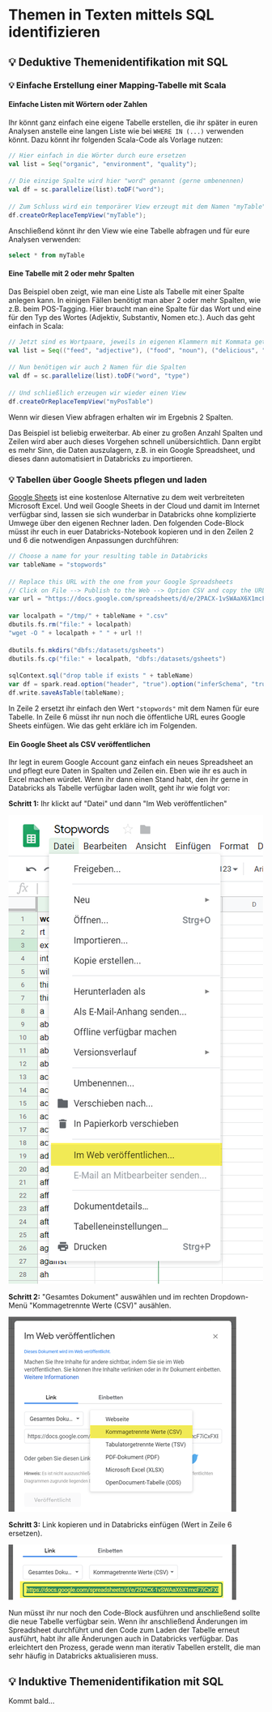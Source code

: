 # Themen in Texten mittels SQL identifizieren

## 💡 Deduktive Themenidentifikation mit SQL

### 💡 Einfache Erstellung einer Mapping-Tabelle mit Scala

#### Einfache Listen mit Wörtern oder Zahlen

Ihr könnt ganz einfach eine eigene Tabelle erstellen, die ihr später in euren Analysen anstelle eine langen Liste wie bei `WHERE IN (...)` verwenden könnt. Dazu könnt ihr folgenden Scala-Code als Vorlage nutzen:

```scala
// Hier einfach in die Wörter durch eure ersetzen
val list = Seq("organic", "environment", "quality");

// Die einzige Spalte wird hier "word" genannt (gerne umbenennen)
val df = sc.parallelize(list).toDF("word");

// Zum Schluss wird ein temporärer View erzeugt mit dem Namen "myTable"
df.createOrReplaceTempView("myTable");
```

Anschließend könnt ihr den View wie eine Tabelle abfragen und für eure Analysen verwenden:

```sql
select * from myTable
```

#### Eine Tabelle mit 2 oder mehr Spalten

Das Beispiel oben zeigt, wie man eine Liste als Tabelle mit einer Spalte anlegen kann. In einigen Fällen benötigt man aber 2 oder mehr Spalten, wie z.B. beim POS-Tagging. Hier braucht man eine Spalte für das Wort und eine für den Typ des Wortes \(Adjektiv, Substantiv, Nomen etc.\). Auch das geht einfach in Scala:

```scala
// Jetzt sind es Wortpaare, jeweils in eigenen Klammern mit Kommata getrennt
val list = Seq(("feed", "adjective"), ("food", "noun"), ("delicious", "adjective"))

// Nun benötigen wir auch 2 Namen für die Spalten
val df = sc.parallelize(list).toDF("word", "type")

// Und schließlich erzeugen wir wieder einen View
df.createOrReplaceTempView("myPosTable")
```

Wenn wir diesen View abfragen erhalten wir im Ergebnis 2 Spalten.

Das Beispiel ist beliebig erweiterbar. Ab einer zu großen Anzahl Spalten und Zeilen wird aber auch dieses Vorgehen schnell unübersichtlich. Dann ergibt es mehr Sinn, die Daten auszulagern, z.B. in ein Google Spreadsheet, und dieses dann automatisiert in Databricks zu importieren.

### 💡 Tabellen über Google Sheets pflegen und laden

[Google Sheets](https://www.google.com/sheets/about/) ist eine kostenlose Alternative zu dem weit verbreiteten Microsoft Excel. Und weil Google Sheets in der Cloud und damit im Internet verfügbar sind, lassen sie sich wunderbar in Databricks ohne komplizierte Umwege über den eigenen Rechner laden. Den folgenden Code-Block müsst ihr euch in euer Databricks-Notebook kopieren und in den Zeilen 2 und 6 die notwendigen Anpassungen durchführen:

```scala
// Choose a name for your resulting table in Databricks
var tableName = "stopwords"

// Replace this URL with the one from your Google Spreadsheets
// Click on File --> Publish to the Web --> Option CSV and copy the URL
var url = "https://docs.google.com/spreadsheets/d/e/2PACX-1vSWAaX6X1mcF7iCxFXE7dvwQHxb01L4CPlwgGPkmBYDLCsHozvANJBXs_sxlEJ37tAC-jBrZ0c7ADf2/pub?output=csv"

var localpath = "/tmp/" + tableName + ".csv"
dbutils.fs.rm("file:" + localpath)
"wget -O " + localpath + " " + url !!

dbutils.fs.mkdirs("dbfs:/datasets/gsheets")
dbutils.fs.cp("file:" + localpath, "dbfs:/datasets/gsheets")

sqlContext.sql("drop table if exists " + tableName)
var df = spark.read.option("header", "true").option("inferSchema", "true").csv("/datasets/gsheets/" + tableName + ".csv");
df.write.saveAsTable(tableName);
```

In Zeile 2 ersetzt ihr einfach den Wert `"stopwords"` mit dem Namen für eure Tabelle. In Zeile 6 müsst ihr nun noch die öffentliche URL eures Google Sheets einfügen. Wie das geht erkläre ich im Folgenden.

#### Ein Google Sheet als CSV veröffentlichen

Ihr legt in eurem Google Account ganz einfach ein neues Spreadsheet an und pflegt eure Daten in Spalten und Zeilen ein. Eben wie ihr es auch in Excel machen würdet. Wenn ihr dann einen Stand habt, den ihr gerne in Databricks als Tabelle verfügbar laden wollt, geht ihr wie folgt vor:

**Schritt 1:** Ihr klickt auf "Datei" und dann "Im Web veröffentlichen"

![](../../.gitbook/assets/image%20%2827%29.png)

**Schritt 2:** "Gesamtes Dokument" auswählen und im rechten Dropdown-Menü "Kommagetrennte Werte \(CSV\)" ausählen.

![](../../.gitbook/assets/image%20%2816%29.png)

**Schritt 3:** Link kopieren und in Databricks einfügen \(Wert in Zeile 6 ersetzen\).

![Diesen Link in die Zwischenablage kopieren.](../../.gitbook/assets/image%20%2814%29.png)

Nun müsst ihr nur noch den Code-Block ausführen und anschließend sollte die neue Tabelle verfügbar sein. Wenn ihr anschließend Änderungen im Spreadsheet durchführt und den Code zum Laden der Tabelle erneut ausführt, habt ihr alle Änderungen auch in Databricks verfügbar. Das erleichtert den Prozess, gerade wenn man iterativ Tabellen erstellt, die man sehr häufig in Databricks aktualisieren muss.

## 💡 Induktive Themenidentifikation mit SQL

Kommt bald...

